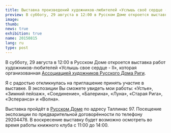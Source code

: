 ```yaml
---
title: Выставка произведений художников-любителей «Услышь своё сердце - II»
preview: В субботу, 29 августа в 12:00 в Русском Доме откроется выставка работ художников-любителей «Услышь свое сердце - II», которая организованная Ассоциацией художников Русского Дома Риги.
image: 
thumb: 
news: true
exhibition: true
name: 20150815
lang: ru
type: post
---
```


В субботу, 29 августа в 12:00 в Русском Доме откроется выставка работ художников-любителей «Услышь свое сердце - II», которая организованная [Ассоциацией художников Русского Дома Риги](https://www.facebook.com/groups/214048355344420/).

Я c радостью откликнулась на приглашение принять участие в выставке. В экспозиции Вы сможете увидеть мои работы: «Устье», «Зимний пейзаж», «Соединение», «Балерина», «Луна», «Старая Рига», «Эсперанса» и «Волна».

Выставка пройдёт в [Русском Доме](http://www.rusdomriga.lv/) по адресу Таллинас 97. Посещение экспозиции по предварительной договорённости по телефону 29204478. В воскресение выставку будет возможно осмотреть во время работы книжного клуба с 11:00 до 14:00.